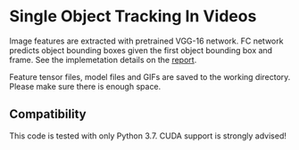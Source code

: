 # Single Object Tracking In Videos

Image features are extracted with pretrained VGG-16 network.
FC network predicts object bounding boxes given the first object bounding box and frame.
See the implemetation details on the [report](https://github.com/mervekantarci/SingleObjectTracker/blob/main/report.pdf).

Feature tensor files, model files and GIFs are saved to the working directory. 
Please make sure there is enough space.

## Compatibility
This code is tested with only Python 3.7. CUDA support is strongly advised!
